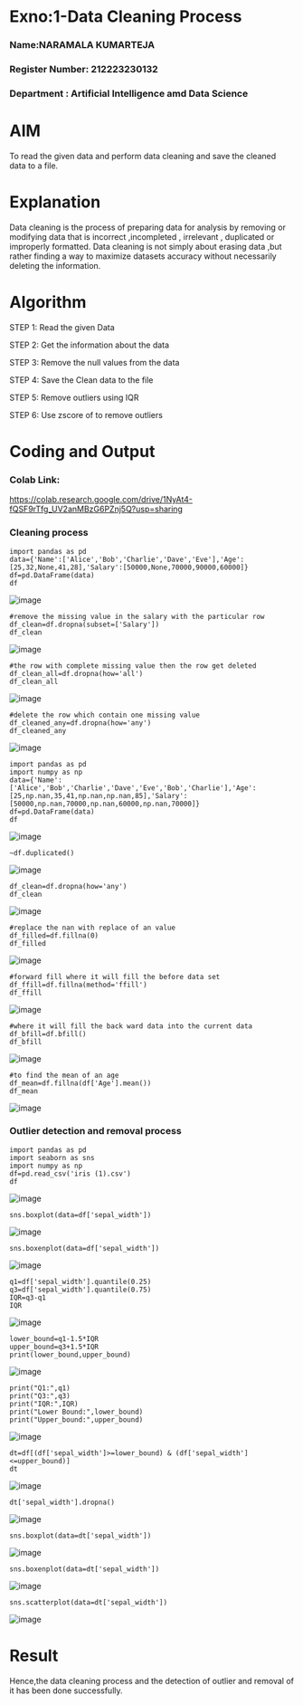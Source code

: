 # Exno:1-Data Cleaning Process
### Name:NARAMALA KUMARTEJA
### Register Number: 212223230132
### Department : Artificial Intelligence amd Data Science
# AIM
To read the given data and perform data cleaning and save the cleaned data to a file.

# Explanation
Data cleaning is the process of preparing data for analysis by removing or modifying data that is incorrect ,incompleted , irrelevant , duplicated or improperly formatted. Data cleaning is not simply about erasing data ,but rather finding a way to maximize datasets accuracy without necessarily deleting the information.

# Algorithm
STEP 1: Read the given Data

STEP 2: Get the information about the data

STEP 3: Remove the null values from the data

STEP 4: Save the Clean data to the file

STEP 5: Remove outliers using IQR

STEP 6: Use zscore of to remove outliers

# Coding and Output
### Colab Link:
https://colab.research.google.com/drive/1NyAt4-fQSF9rTfg_UV2anMBzG6PZnj5Q?usp=sharing
### Cleaning process
```
import pandas as pd
data={'Name':['Alice','Bob','Charlie','Dave','Eve'],'Age':[25,32,None,41,28],'Salary':[50000,None,70000,90000,60000]}
df=pd.DataFrame(data)
df
```
![image](https://github.com/user-attachments/assets/2ce35b35-e6fb-4168-9e4f-1fa3b4bd70b5)
```
#remove the missing value in the salary with the particular row
df_clean=df.dropna(subset=['Salary'])
df_clean
```
![image](https://github.com/user-attachments/assets/62259927-911a-4883-8729-625536053563)
```
#the row with complete missing value then the row get deleted
df_clean_all=df.dropna(how='all')
df_clean_all
```
![image](https://github.com/user-attachments/assets/912054e9-bb08-46e7-b4ac-8338e0b72ad0)
```
#delete the row which contain one missing value
df_cleaned_any=df.dropna(how='any')
df_cleaned_any
```
![image](https://github.com/user-attachments/assets/107b33c4-9141-4297-8508-01f2d7911572)
```
import pandas as pd
import numpy as np
data={'Name':['Alice','Bob','Charlie','Dave','Eve','Bob','Charlie'],'Age':[25,np.nan,35,41,np.nan,np.nan,85],'Salary':[50000,np.nan,70000,np.nan,60000,np.nan,70000]}
df=pd.DataFrame(data)
df
```
![image](https://github.com/user-attachments/assets/962948e9-812e-40a4-9c2e-c04ee04ca319)
```
~df.duplicated()
```
![image](https://github.com/user-attachments/assets/718615dd-d61a-4d50-91ec-e3a25936b877)
```
df_clean=df.dropna(how='any')
df_clean
```
![image](https://github.com/user-attachments/assets/33b1bd43-443b-402e-866a-9de1f9fb42f1)
```
#replace the nan with replace of an value
df_filled=df.fillna(0)
df_filled
```
![image](https://github.com/user-attachments/assets/60239c1f-9e3d-46e4-a4f3-cc4a28b6d4ca)
```
#forward fill where it will fill the before data set
df_ffill=df.fillna(method='ffill')
df_ffill
```
![image](https://github.com/user-attachments/assets/a088b480-2e0f-4cc6-b668-960e780ec8e1)
```
#where it will fill the back ward data into the current data
df_bfill=df.bfill()
df_bfill
```
![image](https://github.com/user-attachments/assets/04119735-bbd2-42b5-9212-b71fa5c0c78f)
```
#to find the mean of an age
df_mean=df.fillna(df['Age'].mean())
df_mean
```
![image](https://github.com/user-attachments/assets/cfd56279-797f-463f-9486-7b096b192c17)

### Outlier detection and removal process
```
import pandas as pd
import seaborn as sns
import numpy as np
df=pd.read_csv('iris (1).csv')
df
```
![image](https://github.com/user-attachments/assets/e9799a2d-aace-4095-b503-abc86f2ddaa1)
```
sns.boxplot(data=df['sepal_width'])
```
![image](https://github.com/user-attachments/assets/dae8d1da-c90f-41d7-a782-1be5a92d3ced)
```
sns.boxenplot(data=df['sepal_width'])
```
![image](https://github.com/user-attachments/assets/91f2e9d8-ddb5-48f6-9625-eb0fa599d081)
```
q1=df['sepal_width'].quantile(0.25)
q3=df['sepal_width'].quantile(0.75)
IQR=q3-q1
IQR
```
![image](https://github.com/user-attachments/assets/c836c0ad-cab1-4742-b6b1-9266f97b8454)
```
lower_bound=q1-1.5*IQR
upper_bound=q3+1.5*IQR
print(lower_bound,upper_bound)
```
![image](https://github.com/user-attachments/assets/9171fd15-ffd3-4bf7-89d8-b742bf6f56e8)
```
print("Q1:",q1)
print("Q3:",q3)
print("IQR:",IQR)
print("Lower Bound:",lower_bound)
print("Upper_bound:",upper_bound)
```
![image](https://github.com/user-attachments/assets/b0a5510b-11ba-4acb-b6b6-081f6026712b)
```
dt=df[(df['sepal_width']>=lower_bound) & (df['sepal_width']<=upper_bound)]
dt
```
![image](https://github.com/user-attachments/assets/1a7ba40a-23ff-4c6e-87bc-01759bb1d5d8)
```
dt['sepal_width'].dropna()
```
![image](https://github.com/user-attachments/assets/650b2f56-1b47-4e0f-9ff1-add24d87486d)
```
sns.boxplot(data=dt['sepal_width'])
```
![image](https://github.com/user-attachments/assets/fc395e69-5c8c-486e-b83f-24c0db706775)
```
sns.boxenplot(data=dt['sepal_width'])
```
![image](https://github.com/user-attachments/assets/9052e7c9-a291-4b2e-bb7a-0faf27b0a21a)
```
sns.scatterplot(data=dt['sepal_width'])
```
![image](https://github.com/user-attachments/assets/9fdd34c2-d9d0-4962-8b61-c5bbb713021c)


# Result
Hence,the data cleaning process and the detection of outlier and removal of it has been done successfully.
